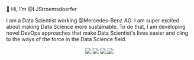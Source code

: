 👋 Hi, I’m @LJStroemsdoerfer

I am a Data Scientist working @Mercedes-Benz AG. I am super excited about making Data Science more sustainable. To do that, I am developing novel DevOps approaches that make Data Scientist's lives easier and cling to the ways of the force in the Data Science field.

<p align="center">
 
<img align="center" src="https://github-readme-stats.vercel.app/api?username=hoffstadt&show_icons=true&count_private=true&show_icons=true&theme=radical">

<img align="center" src="https://github-readme-stats.vercel.app/api/top-langs/?username=hoffstadt&layout=compact&card_width=250&langs_count=6&theme=radical">

<a href="https://github.com/hoffstadt/DearPyGui">
  <!-- Change the `github-readme-stats.anuraghazra1.vercel.app` to `github-readme-stats.vercel.app`  -->
  <img align="center" src="https://github-readme-stats.anuraghazra1.vercel.app/api/pin/?username=hoffstadt&repo=DearPyGui&theme=radical" />
</a>    
<a href="https://github.com/hoffstadt/DearPy3D">
  <!-- Change the `github-readme-stats.anuraghazra1.vercel.app` to `github-readme-stats.vercel.app`  -->
  <img align="center" src="https://github-readme-stats.anuraghazra1.vercel.app/api/pin/?username=hoffstadt&repo=DearPy3D&theme=radical" />
</a> 
</p>
